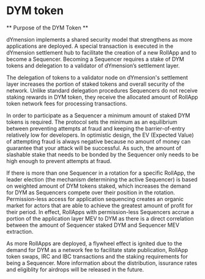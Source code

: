 # DYM token

** Purpose of the DYM Token **

dYmension implements a shared security model that strengthens as more applications are deployed. A special transaction is executed in the dYmension settlement hub to facilitate the creation of a new RollApp and to become a Sequencer. Becoming a Sequencer requires a stake of DYM tokens and delegation to a validator of dYmension’s settlement layer.

The delegation of tokens to a validator node on dYmension's settlement layer increases the portion of staked tokens and overall security of the network. Unlike standard delegation procedures Sequencers do not receive staking rewards in DYM token, they receive the allocated amount of RollApp token network fees for processing transactions.

In order to participate as a Sequencer a minimum amount of staked DYM tokens is required. The protocol sets the minimum as an equilibrium between preventing attempts at fraud and keeping the barrier-of-entry relatively low for developers. In optimistic design, the EV (Expected Value) of attempting fraud is always negative because no amount of money can guarantee that your attack will be successful. As such, the amount of slashable stake that needs to be bonded by the Sequencer only needs to be high enough to prevent attempts at fraud.

If there is more than one Sequencer in a rotation for a specific RollApp, the leader election (the mechanism determining the active Sequencer) is based on weighted amount of DYM tokens staked, which increases the demand for DYM as Sequencers compete over their position in the rotation. Permission-less access for application sequencing creates an organic market for actors that are able to achieve the greatest amount of profit for their period. In effect, RollApps with permission-less Sequencers accrue a portion of the application layer MEV to DYM as there is a direct correlation between the amount of Sequencer staked DYM and Sequencer MEV extraction.

As more RollApps are deployed, a flywheel effect is ignited due to the demand for DYM as a network fee to facilitate state publication, RollApp token swaps, IRC and IBC transactions and the staking requirements for being a Sequencer. More information about the distribution, issurance rates and eligiblity for airdrops will be released in the future.
